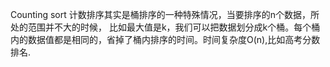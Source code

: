 Counting sort 计数排序其实是桶排序的一种特殊情况，当要排序的n个数据，所处的范围并不大的时候，
比如最大值是k，我们可以把数据划分成k个桶。每个桶内的数据值都是相同的，省掉了桶内排序的时间。时间复杂度O(n),比如高考分数排名.